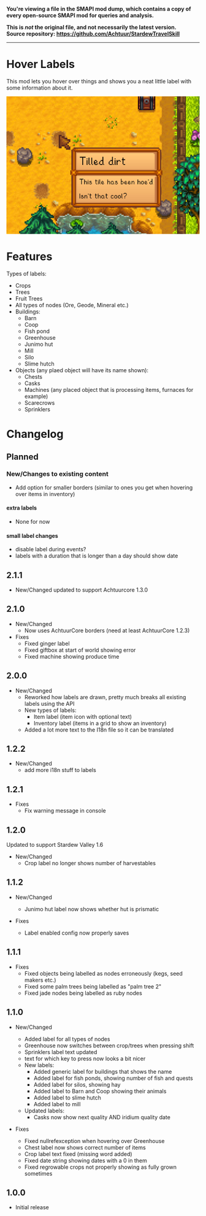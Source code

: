 **You're viewing a file in the SMAPI mod dump, which contains a copy of every open-source SMAPI mod
for queries and analysis.**

**This is _not_ the original file, and not necessarily the latest version.**  
**Source repository: https://github.com/Achtuur/StardewTravelSkill**

----

# Hover Labels

This mod lets you hover over things and shows you a neat little label with some information about it.

![Example label showing tilled dirt](./docs/images//examplelabel.png)
# Features

Types of labels:

* Crops
* Trees
* Fruit Trees
* All types of nodes (Ore, Geode, Mineral etc.)
* Buildings:
  * Barn
  * Coop
  * Fish pond
  * Greenhouse
  * Junimo hut
  * Mill
  * Silo
  * Slime hutch
* Objects (any plaed object will have its name shown):
  * Chests
  * Casks
  * Machines (any placed object that is processing items, furnaces for example)
  * Scarecrows
  * Sprinklers

# Changelog

## Planned

### New/Changes to existing content

* Add option for smaller borders (similar to ones you get when hovering over items in inventory)

#### extra labels
* None for now

#### small label changes

* disable label during events?
* labels with a duration that is longer than a day should show date

## 2.1.1
* New/Changed updated to support Achtuurcore 1.3.0

## 2.1.0
* New/Changed
    *  Now uses AchtuurCore borders (need at least AchtuurCore 1.2.3)
* Fixes
  * Fixed ginger label
  * Fixed giftbox at start of world showing error
  * Fixed machine showing produce time

## 2.0.0
* New/Changed
    * Reworked how labels are drawn, pretty much breaks all existing labels using the API
    * New types of labels:
        * Item label (item icon with optional text)
        * Inventory label (items in a grid to show an inventory)
    * Added a lot more text to the I18n file so it can be translated



## 1.2.2
* New/Changed
  * add more i18n stuff to labels


## 1.2.1
* Fixes
    * Fix warning message in console
 
## 1.2.0

Updated to support Stardew Valley 1.6

* New/Changed
  * Crop label no longer shows number of harvestables


## 1.1.2
* New/Changed
  * Junimo hut label now shows whether hut is prismatic

* Fixes
  * Label enabled config now properly saves

## 1.1.1
* Fixes
  * Fixed objects being labelled as nodes erroneously (kegs, seed makers etc.)
  * Fixed some palm trees being labelled as "palm tree 2"
  * Fixed jade nodes being labelled as ruby nodes

## 1.1.0
* New/Changed
  * Added label for all types of nodes
  * Greenhouse now switches between crop/trees when pressing shift
  * Sprinklers label text updated
  * text for which key to press now looks a bit nicer
  * New labels:
    * Added generic label for buildings that shows the name
    * Added label for fish ponds, showing number of fish and quests
    * Added label for silos, showing hay
    * Added label to Barn and Coop showing their animals
  	* Added label to slime hutch
    * Added label to mill
  * Updated labels:
    * Casks now show next quality AND iridium quality date

* Fixes
  * Fixed nullrefexception when hovering over Greenhouse
  * Chest label now shows correct number of items
  * Crop label text fixed (missing word added)
  * Fixed date string showing dates with a 0 in them
  * Fixed regrowable crops not properly showing as fully grown sometimes

## 1.0.0

* Initial release

